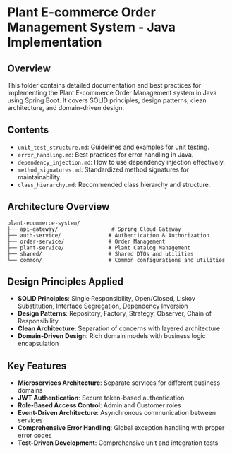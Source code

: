 # Plant E-commerce Order Management System - Java Implementation

## Overview

This folder contains detailed documentation and best practices for implementing the Plant E-commerce Order Management system in Java using Spring Boot. It covers SOLID principles, design patterns, clean architecture, and domain-driven design.

## Contents

- `unit_test_structure.md`: Guidelines and examples for unit testing.
- `error_handling.md`: Best practices for error handling in Java.
- `dependency_injection.md`: How to use dependency injection effectively.
- `method_signatures.md`: Standardized method signatures for maintainability.
- `class_hierarchy.md`: Recommended class hierarchy and structure.

## Architecture Overview

```
plant-ecommerce-system/
├── api-gateway/                 # Spring Cloud Gateway
├── auth-service/               # Authentication & Authorization
├── order-service/              # Order Management
├── plant-service/              # Plant Catalog Management
├── shared/                     # Shared DTOs and utilities
└── common/                     # Common configurations and utilities
```

## Design Principles Applied

- **SOLID Principles**: Single Responsibility, Open/Closed, Liskov Substitution, Interface Segregation, Dependency Inversion
- **Design Patterns**: Repository, Factory, Strategy, Observer, Chain of Responsibility
- **Clean Architecture**: Separation of concerns with layered architecture
- **Domain-Driven Design**: Rich domain models with business logic encapsulation

## Key Features

- **Microservices Architecture**: Separate services for different business domains
- **JWT Authentication**: Secure token-based authentication
- **Role-Based Access Control**: Admin and Customer roles
- **Event-Driven Architecture**: Asynchronous communication between services
- **Comprehensive Error Handling**: Global exception handling with proper error codes
- **Test-Driven Development**: Comprehensive unit and integration tests 